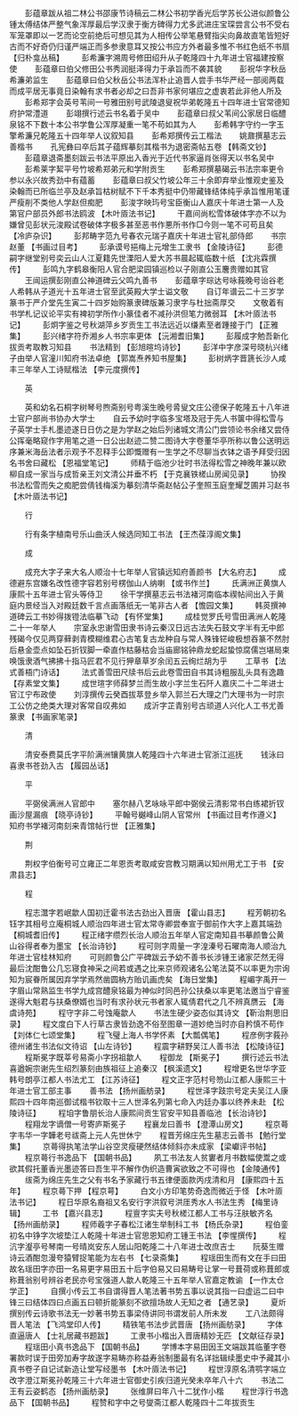 <!-- { "loadSidebar": true } -->
　　彭蕴章跋从祖二林公书邵康节诗稿云二林公书初学香光后学苏长公进似颜鲁公锺太傅结体严整气象浑厚最后学汉隶于衡方碑得力尤多武进庄宝琛尝言公书不受右军笼罩即以一艺而论空前绝后可想见其为人相传公举笔悬臂指尖向鼻故直笔皆短好古而不好奇仍归谨严端正而多参隶意耳又按公书应方外者最多惟不书红色纸不书扇 【归朴龛丛稿】 
　　彭希濂字溯周号修田绍升从子乾隆四十九年进士官福建按察使 
　　彭蕴章曰伯父修田公书秀润挺泽得力于承旨而不袭其貌 
　　彭祝华字秋岳希濂弟监生 
　　彭蕴章曰伯父秋岳公书法浑朴止追晋人尝手书华严经一部阅两载而成平居无事竟日染翰有求书者必却之曰吾非书家何堪应之虚衷若此非他人所及 
　　彭希郑字会英号苇间一号雅田别号武陵退叟祝华弟乾隆五十四年进士官常德知府护常澧道 
　　彭翊撰行述云书名着于吴中 
　　彭蕴章曰叔父苇间公家居日临醴泉铭不下数十本公书学鲁公浑厚凝重一笔不苟如其为人 
　　彭希韩字守约一字玉擎希濂兄乾隆五十四年举人议叙知县 
　　彭希郑撰传云工楷法 
　　姚鼐撰墓志云善楷书 
　　孔宪彝曰卒后其子蕴辉摹刻其楷书为退密斋帖五卷 【韩斋文钞】 
　　彭蕴章退斋墨刻跋云书法平原出入香光于近代书家逼肖张得天以书名吴中 
　　彭希莱字絜平号竹坡希郑弟元和学附贡生 
　　彭希郑撰墓碣云书法宗率更令参以永兴故秀劲中有蕴蓄 
　　彭蕴章曰叔父竹坡公年三十余即弃举业惟观史鉴及染翰而已所临兰亭及赵承旨枯树赋不下千本秀挺中仍带藏锋结体纯乎承旨惟用笔谨严瘦削不类他人学赵但痴肥 
　　彭浚字映玙号宝臣衡山人嘉庆十年进士第一人及第官户部员外郎书法鸥波 【木叶厱法书记】 
　　干嘉间尚松雪体破体字亦不以为嫌曾见彭状元浚殿试卷破体字极多甚至恶书作悪所书作□今则一笔不可苟且矣 【冷庐杂识】 
　　彭邦畴字范九号春农元瑞子嘉庆十年进士官礼部侍郎 
　　书宗赵董 【书画过目考】 
　　彭承谟号挹梅上元增生工隶书 【金陵诗征】 
　　彭德嗣字继堂别号奕云山人江夏籍先世溧阳人爱大苏书晨起辄临数十纸 【沈兆霖撰传】 
　　彭鸣九字鹤皋衡阳人官合肥梁园镇巡检以子刚直公玉麐贵赠如其官 
　　王闿运撰彭刚直公神道碑云父鸣九善书 
　　彭蕴章字琮达号咏莪晚号诒谷老人希韩从子道光十五年进士官至武英殿大学士谥文敬 
　　自订年谱云二十三岁学篆书于严介堂先生寅二十四岁始购篆隶碑版兼习隶字与杜拙斋厚交 
　　文敬着有书学札记议论平实有裨初学所作小篆佳者不减孙洪但笔力微弱耳 【木叶厱法书记】 
　　彭炯字鉴之号秋湖萍乡岁贡生工书法远近以缣素至者踵接于门 【正雅集】 
　　彭兴绪字符乔湘乡人书宗率更体 【沅湘耆旧集】 
　　彭履成字勉吾新化拔贡考取教习知县 
　　书法精到 【彭旭暄坞诗钞】 
　　彭洋中字彦深号晓杭兴绪子由举人官潼川知府书法卓绝 【郭嵩焘养知书屋集】 
　　彭树炳字晋篪长沙人咸丰三年举人工诗赋楷法 【李元度撰传】 

　　英 

　　英和幼名石桐字树琴号煦斋别号粤溪生晚号脀叟文庄公德保子乾隆五十八年进士官户部尚书协办大学士 
　　自云予幼时字临多宝塔及冠于先人书箧中得松雪与子英学士手札墨迹遂日日仿之是为学赵之始后列诸城文清公门尝领论书余绪又尝侍公挥毫略窥作字用笔之道一日公出赵迹二赞二图诗大字卷董华亭所称以鲁公送明远序兼米海岳法者示观予不忍释手公即慨赠有一生学之不尽聊当衣钵之语予拜受归因名书舍曰藏松 【恩福堂笔记】 
　　师精于临池少壮时书法得松雪之神晚年兼以欧柳自成一家当与成哲亲王刘文清公并垂不朽 【于克襄铁槎山房闻见录】 
　　协揆书法松雪而失之痴肥尝倩钱梅溪为摹刻清华斋赵帖公子奎照玉庭奎耀芝圃并习赵书 【木叶厱法书记】 

　　行 

　　行有条字植南号乐山曲沃人候选同知工书法 【王杰葆淳阁文集】 

　　成 

　　成充大字子来大名人顺治十七年举人官镇远知府善颜书 【大名府志】 
　　成德避东宫嫌名改性德字容若别号楞伽山人纳喇 【或书作兰】 
　　氏满洲正黄旗人康熙十五年进士官头等侍卫 
　　徐干学撰墓志云书法褚河南临本禊帖间出入于黄庭内景经当入对殿廷数千言点画落纸无一笔非古人者 【憺园文集】 
　　韩菼撰神道碑云工书妙得拨镫法临摹飞动 【有怀堂集】 
　　成桂觉罗氏号雪田满洲人乾隆二十一年举人 
　　宗室永忠谢雪田隶书诗云秦汉日远古法失石鼓文字半有无中郎残碣今仅见两穿藓剥青模糊维君心古笔复古龙种自与常人殊锋铓峻极想吞篆不然肘后悬金壶点如坠石折钗脚一牵直作枯藤枯会当庙廊铭钟鼎龙蛇起蛰惊腐儒岂堪局束唤饿隶酒气拂拂十指马匠君不见行狎章草岁余闰五云绚烂胡为乎 
　　工草书 【法式善梧门诗话】 
　　法式善雪田尺牍书后云此卷雪田自书其诗粗服乱头具有逸趣 【存素堂文集】 
　　成世瑄字师薛梦兰而生故小字兰生石阡人嘉庆二十二年进士官江宁布政使 
　　刘淳撰传云癸酉拔萃登乡举入郭兰石大理之门大理书为一时宗工公仿之绝类大理对客常自叹弗如 
　　成沂字芷青别号古顽道人兴化人工书尤善篆隶 【书画家笔录】 

　　清 

　　清安泰费莫氏字平阶满洲镶黄旗人乾隆四十六年进士官浙江巡抚 
　　钱泳曰喜隶书苍劲入古 【履园丛话】 

　　平 

　　平弼侯满洲人官郎中 
　　塞尔赫八艺咏咏平郎中弼侯云清影常书白练裙折钗画沙屋漏痕 【晓亭诗钞】 
　　平翰号樾峰山阴人官常州 【书画过目考作遵义】 知府书学褚河南刻来青馆帖行世 【正雅集】 

　　荆 

　　荆权字伯衡号可立雍正二年恩贡考取咸安宫教习期满以知州用尤工于书 【安肃县志】 

　　程 

　　程志灊字若岷歙人国初迁霍书法古劲出入晋唐 【霍山县志】 
　　程芳朝初名钰字其相号立庵桐城人顺治四年进士官太常寺卿尝奉宣于御前作大字上嘉其端劲 【桐城耆旧传】 
　　程正绪字缵烈长治人顺治五年举人官定南知县书摹颜鲁公黄山谷得者奉为墨宝 【长治诗钞】 
　　程可则字周量一字湟溱号石曜南海人顺治九年进士官桂林知府 
　　可则颜鲁公广平碑跋云予幼不善书长涉锺王诸家茫然无得最后沈酣鲁公几忘寝食神采之间若或遇之比来京师观诸名公笔法莫不以率更为宗询知为宸眷所属因弃学学焉然凿圆枘方贻讥画虎矣 【海日堂集】 
　　程嵋字禹开一字眉山常熟监生书学九成宫醴泉铭最为神似时同邑孙公扶桑以率更笔法邀当宁睿鉴遂得大魁君与扶桑僚婿也当时有求孙状元书者家人辄倩君代之几不辨真赝云 【海虞诗苑】 
　　程守字非二号蚀庵歙人 
　　书法生硬少姿态似其诗文 【靳治荆思旧录】 
　　程文度白下人行草古隶皆劲逸不俗至图章一道妙绝当时亦自矜慎不苟作 【刘体仁七颂堂集】 
　　程飞璧上海人书学怀素 【大瓢偶笔】 
　　程彦例字莪孙德州诸生书法似文待诏 【山左诗钞】 
　　程震字耕野吴江人善书法 【松陵诗征】 
　　程斯冕字既莘号易斋小字拐祖歙人 
　　程御龙 【斯冕子】 
　　撰行述云书法喜遒婉宗谢先生绍烈篆刻由族祖征上追秦汉 【枫溪遗文】 
　　程增更名世华字亚韩号朗亭江都人书法尤工 【江苏诗征】 
　　程文正字范村号笏山江都人康熙三十年进士官工部主事 
　　善书法 【扬州画舫录】 
　　程世泽字跂宗号定夫吴江人康熙四十四年南巡御试楷书钦取十三人世泽名列第七命入内廷办事以终养未赴 【松陵诗征】 
　　程垍字鲁朋长治人康熙间贡生官安平知县善临池 【长治诗钞】 
　　程翔龙字谪僧一号寄庐斯冕子 
　　程襄龙曰善书 【澄潭山房文】 
　　程京蕚字韦华一字韡老号祓斋上元人先世休宁 
　　程晋芳绵庄先生墓志云善书 【勉行堂集】 
　　京蕚得执笔法学山谷空灵瘦硬然结体倾斜亦未成家 【梁巘评书帖】 
　　程京蕚行书逸品下 【国朝书品】 
　　夙工书法友人贫寠者月书数幅使鬻之或欲其假托董香光墨迹答曰吾生平不解作伪织造曹寅欲致之不可得也 【金陵通传】 
　　绂斋为绵庄先生之父有书名予家藏行书五律便面款丙戌清和月 【康熙四十五年】 
　　程京蕚下押 【程京萼】 
　　白文小方印笔势奇逸而微近于怪 【木叶厱法书记】 
　　程日华原名裔祖又名安行字洪叙号洪厓秀水人书法生秀 【梅里诗辑】 
　　工书 【嘉兴县志】 
　　程亶字实夫号秋槎江都人工书与汪肤敏齐名 【扬州画舫录】 
　　程师羲字子春松江诸生举制科工书 【杨氏杂录】 
　　程伯銮初名中铮字次坡垫江人乾隆十年进士官思恩知府工锺王书法 【李惺撰传】 
　　程沆字瀣亭号琴南一号晴岚安东人居山阳乾隆二十八年进士改庶吉士 
　　阮葵生赠诗云酒酣忽漫夸猿臂捉笔能为左右书 【七录斋集】 
　　程瑶田生而有文在手曰田故名瑶田字亦田一名易更字易田五十后字伯易又曰易畴号让掌一号葺荷或称葺郎或称葺翁别号辨谷老民亦号宝强道人歙人乾隆三十五年举人官嘉定教谕 【一作太仓学正】 
　　自撰小传云工书自谓得晋人笔法著书势五事以说其指一曰虚运二曰中锋三曰结体四曰点画五曰顿折能篆刻不欲擅场故人无知之者 【通艺录】 
　　夏炘撰别传云诗歌书法无一妙著书势五事梁侍讲同书谓发前人所未发 
　　工八法颇得晋人笔法 【飞鸿堂印人传】 
　　精铁笔书法步武晋唐 【扬州画舫录】 
　　字体直逼唐人 【士礼居藏书题跋】 
　　工隶书小楷出入晋唐精妙无匹 【文献征存录】 
　　程瑶田小真书逸品下 【国朝书品】 
　　学博本字易田因王文端跋其临董字卷署款时误于田旁加寿字故遂字易畴亦称益寿翁制墨最有名详拙辑续墨史中予藏其小真书卷子自记试新造让堂写经墨书 【木叶厱法书记】 
　　程世淳原名清鹗字端立改字澄江斯冕孙乾隆三十六年进士官御史引疾归道光癸未卒年八十六 
　　书法二王有云姿鹤态 【扬州画舫录】 
　　张维屏曰年八十二犹作小楷 
　　程世淳行书逸品下 【国朝书品】 
　　程赞和字中之号燮斋江都人乾隆四十二年拔贡生 
